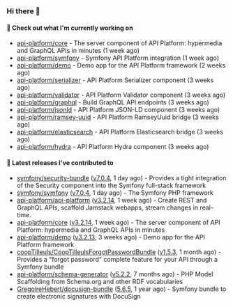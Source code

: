 ### Hi there 👋

#### 👷 Check out what I'm currently working on

- [api-platform/core](https://github.com/api-platform/core) - The server component of API Platform: hypermedia and GraphQL APIs in minutes (1 week ago)
- [api-platform/symfony](https://github.com/api-platform/symfony) - Symfony API Platform integration (1 week ago)
- [api-platform/demo](https://github.com/api-platform/demo) - Demo app for the API Platform framework (2 weeks ago)
- [api-platform/serializer](https://github.com/api-platform/serializer) - API Platform Serializer component (3 weeks ago)
- [api-platform/validator](https://github.com/api-platform/validator) - API Platform Validator component (3 weeks ago)
- [api-platform/graphql](https://github.com/api-platform/graphql) - Build GraphQL API endpoints (3 weeks ago)
- [api-platform/jsonld](https://github.com/api-platform/jsonld) - API Platform JSON-LD component (3 weeks ago)
- [api-platform/ramsey-uuid](https://github.com/api-platform/ramsey-uuid) - API Platform RamseyUuid bridge (3 weeks ago)
- [api-platform/elasticsearch](https://github.com/api-platform/elasticsearch) - API Platform Elasticsearch bridge (3 weeks ago)
- [api-platform/hydra](https://github.com/api-platform/hydra) - API Platform Hydra component (3 weeks ago)

#### 🔭 Latest releases I've contributed to

- [symfony/security-bundle](https://github.com/symfony/security-bundle) ([v7.0.4](https://github.com/symfony/security-bundle/releases/tag/v7.0.4), 1 day ago) - Provides a tight integration of the Security component into the Symfony full-stack framework
- [symfony/symfony](https://github.com/symfony/symfony) ([v7.0.4](https://github.com/symfony/symfony/releases/tag/v7.0.4), 1 day ago) - The Symfony PHP framework
- [api-platform/api-platform](https://github.com/api-platform/api-platform) ([v3.2.14](https://github.com/api-platform/api-platform/releases/tag/v3.2.14), 1 week ago) - Create REST and GraphQL APIs, scaffold Jamstack webapps, stream changes in real-time.
- [api-platform/core](https://github.com/api-platform/core) ([v3.2.14](https://github.com/api-platform/core/releases/tag/v3.2.14), 1 week ago) - The server component of API Platform: hypermedia and GraphQL APIs in minutes
- [api-platform/demo](https://github.com/api-platform/demo) ([v3.2.13](https://github.com/api-platform/demo/releases/tag/v3.2.13), 3 weeks ago) - Demo app for the API Platform framework
- [coopTilleuls/CoopTilleulsForgotPasswordBundle](https://github.com/coopTilleuls/CoopTilleulsForgotPasswordBundle) ([v1.5.3](https://github.com/coopTilleuls/CoopTilleulsForgotPasswordBundle/releases/tag/v1.5.3), 1 month ago) - Provides a &#34;forgot password&#34; complete feature for your API through a Symfony bundle
- [api-platform/schema-generator](https://github.com/api-platform/schema-generator) ([v5.2.2](https://github.com/api-platform/schema-generator/releases/tag/v5.2.2), 7 months ago) - PHP Model Scaffolding from Schema.org and other RDF vocabularies
- [GregoireHebert/docusign-bundle](https://github.com/GregoireHebert/docusign-bundle) ([5.6.5](https://github.com/GregoireHebert/docusign-bundle/releases/tag/5.6.5), 1 year ago) - Symfony bundle to create electronic signatures with DocuSign

